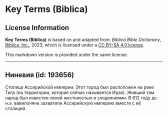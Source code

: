 # Key Terms (Biblica)

## License Information

**Key Terms (Biblica)** is based on and adapted from: _Biblica Bible Dictionary_, [Biblica, Inc.](https://www.biblica.com/), 2023, which is licensed under a [CC BY-SA 4.0 license](https://creativecommons.org/licenses/by-sa/4.0/legalcode.en).

This markdown version is provided under the same license.



--------------------------------

## Ниневия (id: 193656)

Столица Ассирийской империи. Этот город был расположен на реке Тигр (на территории, которая сейчас называется Ирак). Живший там народ был известен своей жестокостью и злодеяниями. В 612 году до н.э. вавилоняне захватили Ассирийскую империю вместе с её столицей.


